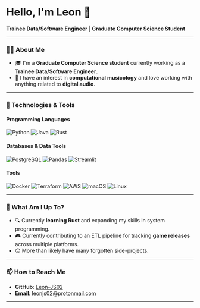 # Hello, I'm Leon 🌴

**Trainee Data/Software Engineer** | **Graduate Computer Science Student**

---

### 👨‍💻 About Me

- 🎓 I'm a **Graduate Computer Science student** currently working as a **Trainee Data/Software Engineer**.
- 🎵 I have an interest in **computational musicology** and love working with anything related to **digital audio**.
  
---

### 🔧 Technologies & Tools

#### Programming Languages
![Python](https://img.shields.io/badge/-Python-3776AB?style=for-the-badge&logo=python&logoColor=white)
![Java](https://img.shields.io/badge/-Java-007396?style=for-the-badge&logo=java&logoColor=white)
![Rust](https://img.shields.io/badge/-Rust-000000?style=for-the-badge&logo=rust&logoColor=white)

#### Databases & Data Tools
![PostgreSQL](https://img.shields.io/badge/-PostgreSQL-4169E1?style=for-the-badge&logo=postgresql&logoColor=white)
![Pandas](https://img.shields.io/badge/-Pandas-150458?style=for-the-badge&logo=pandas&logoColor=white)
![Streamlit](https://img.shields.io/badge/-Streamlit-FF4B4B?style=for-the-badge&logo=streamlit&logoColor=white)

#### Tools
![Docker](https://img.shields.io/badge/-Docker-2496ED?style=for-the-badge&logo=docker&logoColor=white)
![Terraform](https://img.shields.io/badge/-Terraform-623CE4?style=for-the-badge&logo=terraform&logoColor=white)
![AWS](https://img.shields.io/badge/AWS-%23FF9900.svg?style=for-the-badge&logo=amazon-web-services&logoColor=white)
![macOS](https://img.shields.io/badge/-macOS-000000?style=for-the-badge&logo=apple&logoColor=white)
![Linux](https://img.shields.io/badge/-Linux-FCC624?style=for-the-badge&logo=linux&logoColor=black)

---

### 🚀 What Am I Up To?

- 🔍 Currently **learning Rust** and expanding my skills in system programming.
- 🎮 Currently contributing to an ETL pipeline for tracking **game releases** across multiple platforms.
- 😔 More than likely have many forgotten side-projects.

---

### 📫 How to Reach Me

- **GitHub**: [Leon-JS02](https://github.com/Leon-JS02)
- **Email**: leonjs02@protonmail.com

---
